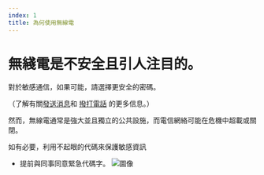 ```yaml
---
index: 1
title: 為何使用無線電
---
```

# 無綫電是不安全且引人注目的。

對於敏感通信，如果可能，請選擇更安全的密碼。

（了解有關[發送消息](umbrella://communications/sending-a-message)和
[撥打電話](umbrella://communications/making-a-call) 的更多信息。）

然而，無線電通常是強大並且獨立的公共設施，而電信網絡可能在危機中超載或關閉。

如有必要，利用不起眼的代碼來保護敏感資訊

*   提前與同事同意緊急代碼字。
![圖像](radios.png)